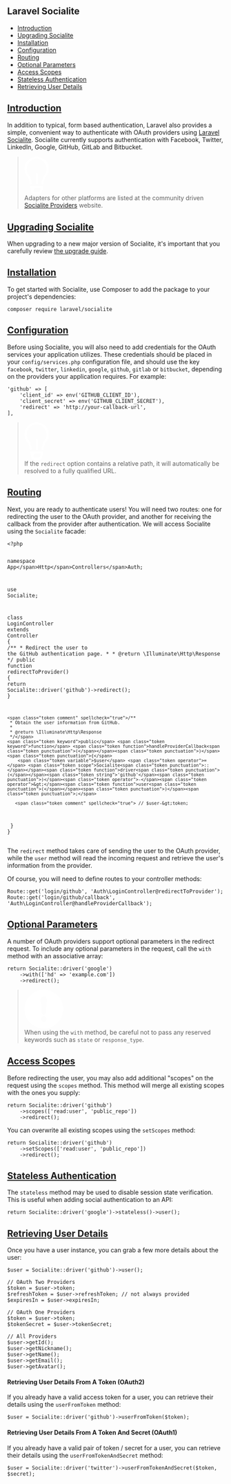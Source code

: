 <article>
		<h1>Laravel Socialite</h1>
<ul>
<li><a href="#introduction">Introduction</a></li>
<li><a href="#upgrading-socialite">Upgrading Socialite</a></li>
<li><a href="#installation">Installation</a></li>
<li><a href="#configuration">Configuration</a></li>
<li><a href="#routing">Routing</a></li>
<li><a href="#optional-parameters">Optional Parameters</a></li>
<li><a href="#access-scopes">Access Scopes</a></li>
<li><a href="#stateless-authentication">Stateless Authentication</a></li>
<li><a href="#retrieving-user-details">Retrieving User Details</a></li>
</ul>
<p><a name="introduction"></a></p>
<h2><a href="#introduction">Introduction</a></h2>
<p>In addition to typical, form based authentication, Laravel also provides a simple, convenient way to authenticate with OAuth providers using <a href="https://github.com/laravel/socialite">Laravel Socialite</a>. Socialite currently supports authentication with Facebook, Twitter, LinkedIn, Google, GitHub, GitLab and Bitbucket.</p>
<blockquote class="has-icon">
<p class="tip"><div class="flag"><span class="svg"><svg xmlns="http://www.w3.org/2000/svg" xmlns:xlink="http://www.w3.org/1999/xlink" xmlns:a="http://ns.adobe.com/AdobeSVGViewerExtensions/3.0/" version="1.1" x="0px" y="0px" width="56.6px" height="87.5px" viewBox="0 0 56.6 87.5" enable-background="new 0 0 56.6 87.5" xml:space="preserve"><path fill="#FFFFFF" d="M28.7 64.5c-1.4 0-2.5-1.1-2.5-2.5v-5.7 -5V41c0-1.4 1.1-2.5 2.5-2.5s2.5 1.1 2.5 2.5v10.1 5 5.8C31.2 63.4 30.1 64.5 28.7 64.5zM26.4 0.1C11.9 1 0.3 13.1 0 27.7c-0.1 7.9 3 15.2 8.2 20.4 0.5 0.5 0.8 1 1 1.7l3.1 13.1c0.3 1.1 1.3 1.9 2.4 1.9 0.3 0 0.7-0.1 1.1-0.2 1.1-0.5 1.6-1.8 1.4-3l-2-8.4 -0.4-1.8c-0.7-2.9-2-5.7-4-8 -1-1.2-2-2.5-2.7-3.9C5.8 35.3 4.7 30.3 5.4 25 6.7 14.5 15.2 6.3 25.6 5.1c13.9-1.5 25.8 9.4 25.8 23 0 4.1-1.1 7.9-2.9 11.2 -0.8 1.4-1.7 2.7-2.7 3.9 -2 2.3-3.3 5-4 8L41.4 53l-2 8.4c-0.3 1.2 0.3 2.5 1.4 3 0.3 0.2 0.7 0.2 1.1 0.2 1.1 0 2.2-0.8 2.4-1.9l3.1-13.1c0.2-0.6 0.5-1.2 1-1.7 5-5.1 8.2-12.1 8.2-19.8C56.4 12 42.8-1 26.4 0.1zM43.7 69.6c0 0.5-0.1 0.9-0.3 1.3 -0.4 0.8-0.7 1.6-0.9 2.5 -0.7 3-2 8.6-2 8.6 -1.3 3.2-4.4 5.5-7.9 5.5h-4.1H28h-0.5 -3.6c-3.5 0-6.7-2.4-7.9-5.7l-0.1-0.4 -1.8-7.8c-0.4-1.1-0.8-2.1-1.2-3.1 -0.1-0.3-0.2-0.5-0.2-0.9 0.1-1.3 1.3-2.1 2.6-2.1H41C42.4 67.5 43.6 68.2 43.7 69.6zM37.7 72.5H26.9c-4.2 0-7.2 3.9-6.3 7.9 0.6 1.3 1.8 2.1 3.2 2.1h4.1 0.5 0.5 3.6c1.4 0 2.7-0.8 3.2-2.1L37.7 72.5z"></path></svg></span></div> Adapters for other platforms are listed at the community driven <a href="https://socialiteproviders.github.io/">Socialite Providers</a> website.</p>
</blockquote>
<p><a name="upgrading-socialite"></a></p>
<h2><a href="#upgrading-socialite">Upgrading Socialite</a></h2>
<p>When upgrading to a new major version of Socialite, it's important that you carefully review <a href="https://github.com/laravel/socialite/blob/master/UPGRADE.md">the upgrade guide</a>.</p>
<p><a name="installation"></a></p>
<h2><a href="#installation">Installation</a></h2>
<p>To get started with Socialite, use Composer to add the package to your project's dependencies:</p>
<pre class=" language-php"><code class=" language-php">composer <span class="token keyword">require</span> laravel<span class="token operator">/</span>socialite</code></pre>
<p><a name="configuration"></a></p>
<h2><a href="#configuration">Configuration</a></h2>
<p>Before using Socialite, you will also need to add credentials for the OAuth services your application utilizes. These credentials should be placed in your <code class=" language-php">config<span class="token operator">/</span>services<span class="token punctuation">.</span>php</code> configuration file, and should use the key <code class=" language-php">facebook</code>, <code class=" language-php">twitter</code>, <code class=" language-php">linkedin</code>, <code class=" language-php">google</code>, <code class=" language-php">github</code>, <code class=" language-php">gitlab</code> or <code class=" language-php">bitbucket</code>, depending on the providers your application requires. For example:</p>
<pre class=" language-php"><code class=" language-php"><span class="token string">'github'</span> <span class="token operator">=</span><span class="token operator">&gt;</span> <span class="token punctuation">[</span>
    <span class="token string">'client_id'</span> <span class="token operator">=</span><span class="token operator">&gt;</span> <span class="token function">env<span class="token punctuation">(</span></span><span class="token string">'GITHUB_CLIENT_ID'</span><span class="token punctuation">)</span><span class="token punctuation">,</span>
    <span class="token string">'client_secret'</span> <span class="token operator">=</span><span class="token operator">&gt;</span> <span class="token function">env<span class="token punctuation">(</span></span><span class="token string">'GITHUB_CLIENT_SECRET'</span><span class="token punctuation">)</span><span class="token punctuation">,</span>
    <span class="token string">'redirect'</span> <span class="token operator">=</span><span class="token operator">&gt;</span> <span class="token string">'http://your-callback-url'</span><span class="token punctuation">,</span>
<span class="token punctuation">]</span><span class="token punctuation">,</span></code></pre>
<blockquote class="has-icon">
<p class="tip"><div class="flag"><span class="svg"><svg xmlns="http://www.w3.org/2000/svg" xmlns:xlink="http://www.w3.org/1999/xlink" xmlns:a="http://ns.adobe.com/AdobeSVGViewerExtensions/3.0/" version="1.1" x="0px" y="0px" width="56.6px" height="87.5px" viewBox="0 0 56.6 87.5" enable-background="new 0 0 56.6 87.5" xml:space="preserve"><path fill="#FFFFFF" d="M28.7 64.5c-1.4 0-2.5-1.1-2.5-2.5v-5.7 -5V41c0-1.4 1.1-2.5 2.5-2.5s2.5 1.1 2.5 2.5v10.1 5 5.8C31.2 63.4 30.1 64.5 28.7 64.5zM26.4 0.1C11.9 1 0.3 13.1 0 27.7c-0.1 7.9 3 15.2 8.2 20.4 0.5 0.5 0.8 1 1 1.7l3.1 13.1c0.3 1.1 1.3 1.9 2.4 1.9 0.3 0 0.7-0.1 1.1-0.2 1.1-0.5 1.6-1.8 1.4-3l-2-8.4 -0.4-1.8c-0.7-2.9-2-5.7-4-8 -1-1.2-2-2.5-2.7-3.9C5.8 35.3 4.7 30.3 5.4 25 6.7 14.5 15.2 6.3 25.6 5.1c13.9-1.5 25.8 9.4 25.8 23 0 4.1-1.1 7.9-2.9 11.2 -0.8 1.4-1.7 2.7-2.7 3.9 -2 2.3-3.3 5-4 8L41.4 53l-2 8.4c-0.3 1.2 0.3 2.5 1.4 3 0.3 0.2 0.7 0.2 1.1 0.2 1.1 0 2.2-0.8 2.4-1.9l3.1-13.1c0.2-0.6 0.5-1.2 1-1.7 5-5.1 8.2-12.1 8.2-19.8C56.4 12 42.8-1 26.4 0.1zM43.7 69.6c0 0.5-0.1 0.9-0.3 1.3 -0.4 0.8-0.7 1.6-0.9 2.5 -0.7 3-2 8.6-2 8.6 -1.3 3.2-4.4 5.5-7.9 5.5h-4.1H28h-0.5 -3.6c-3.5 0-6.7-2.4-7.9-5.7l-0.1-0.4 -1.8-7.8c-0.4-1.1-0.8-2.1-1.2-3.1 -0.1-0.3-0.2-0.5-0.2-0.9 0.1-1.3 1.3-2.1 2.6-2.1H41C42.4 67.5 43.6 68.2 43.7 69.6zM37.7 72.5H26.9c-4.2 0-7.2 3.9-6.3 7.9 0.6 1.3 1.8 2.1 3.2 2.1h4.1 0.5 0.5 3.6c1.4 0 2.7-0.8 3.2-2.1L37.7 72.5z"></path></svg></span></div> If the <code class=" language-php">redirect</code> option contains a relative path, it will automatically be resolved to a fully qualified URL.</p>
</blockquote>
<p><a name="routing"></a></p>
<h2><a href="#routing">Routing</a></h2>
<p>Next, you are ready to authenticate users! You will need two routes: one for redirecting the user to the OAuth provider, and another for receiving the callback from the provider after authentication. We will access Socialite using the <code class=" language-php">Socialite</code> facade:</p>
<pre class=" language-php"><code class=" language-php"><span class="token delimiter">&lt;?php</span>

<span class="token keyword">namespace</span> <span class="token package">App<span class="token punctuation">\</span>Http<span class="token punctuation">\</span>Controllers<span class="token punctuation">\</span>Auth</span><span class="token punctuation">;</span>

<span class="token keyword">use</span> <span class="token package">Socialite</span><span class="token punctuation">;</span>

<span class="token keyword">class</span> <span class="token class-name">LoginController</span> <span class="token keyword">extends</span> <span class="token class-name">Controller</span>
<span class="token punctuation">{</span>
    <span class="token comment" spellcheck="true">/**
     * Redirect the user to the GitHub authentication page.
     *
     * @return \Illuminate\Http\Response
     */</span>
    <span class="token keyword">public</span> <span class="token keyword">function</span> <span class="token function">redirectToProvider<span class="token punctuation">(</span></span><span class="token punctuation">)</span>
    <span class="token punctuation">{</span>
        <span class="token keyword">return</span> <span class="token scope">Socialite<span class="token punctuation">::</span></span><span class="token function">driver<span class="token punctuation">(</span></span><span class="token string">'github'</span><span class="token punctuation">)</span><span class="token operator">-</span><span class="token operator">&gt;</span><span class="token function">redirect<span class="token punctuation">(</span></span><span class="token punctuation">)</span><span class="token punctuation">;</span>
    <span class="token punctuation">}</span>

    <span class="token comment" spellcheck="true">/**
     * Obtain the user information from GitHub.
     *
     * @return \Illuminate\Http\Response
     */</span>
    <span class="token keyword">public</span> <span class="token keyword">function</span> <span class="token function">handleProviderCallback<span class="token punctuation">(</span></span><span class="token punctuation">)</span>
    <span class="token punctuation">{</span>
        <span class="token variable">$user</span> <span class="token operator">=</span> <span class="token scope">Socialite<span class="token punctuation">::</span></span><span class="token function">driver<span class="token punctuation">(</span></span><span class="token string">'github'</span><span class="token punctuation">)</span><span class="token operator">-</span><span class="token operator">&gt;</span><span class="token function">user<span class="token punctuation">(</span></span><span class="token punctuation">)</span><span class="token punctuation">;</span>

       <span class="token comment" spellcheck="true"> // $user-&gt;token;
</span>    <span class="token punctuation">}</span>
<span class="token punctuation">}</span></code></pre>
<p>The <code class=" language-php">redirect</code> method takes care of sending the user to the OAuth provider, while the <code class=" language-php">user</code> method will read the incoming request and retrieve the user's information from the provider.</p>
<p>Of course, you will need to define routes to your controller methods:</p>
<pre class=" language-php"><code class=" language-php"><span class="token scope">Route<span class="token punctuation">::</span></span><span class="token function">get<span class="token punctuation">(</span></span><span class="token string">'login/github'</span><span class="token punctuation">,</span> <span class="token string">'Auth\LoginController@redirectToProvider'</span><span class="token punctuation">)</span><span class="token punctuation">;</span>
<span class="token scope">Route<span class="token punctuation">::</span></span><span class="token function">get<span class="token punctuation">(</span></span><span class="token string">'login/github/callback'</span><span class="token punctuation">,</span> <span class="token string">'Auth\LoginController@handleProviderCallback'</span><span class="token punctuation">)</span><span class="token punctuation">;</span></code></pre>
<p><a name="optional-parameters"></a></p>
<h2><a href="#optional-parameters">Optional Parameters</a></h2>
<p>A number of OAuth providers support optional parameters in the redirect request. To include any optional parameters in the request, call the <code class=" language-php">with</code> method with an associative array:</p>
<pre class=" language-php"><code class=" language-php"><span class="token keyword">return</span> <span class="token scope">Socialite<span class="token punctuation">::</span></span><span class="token function">driver<span class="token punctuation">(</span></span><span class="token string">'google'</span><span class="token punctuation">)</span>
    <span class="token operator">-</span><span class="token operator">&gt;</span><span class="token function">with<span class="token punctuation">(</span></span><span class="token punctuation">[</span><span class="token string">'hd'</span> <span class="token operator">=</span><span class="token operator">&gt;</span> <span class="token string">'example.com'</span><span class="token punctuation">]</span><span class="token punctuation">)</span>
    <span class="token operator">-</span><span class="token operator">&gt;</span><span class="token function">redirect<span class="token punctuation">(</span></span><span class="token punctuation">)</span><span class="token punctuation">;</span></code></pre>
<blockquote class="has-icon">
<p class="note"><div class="flag"><span class="svg"><svg xmlns="http://www.w3.org/2000/svg" xmlns:xlink="http://www.w3.org/1999/xlink" xmlns:a="http://ns.adobe.com/AdobeSVGViewerExtensions/3.0/" version="1.1" x="0px" y="0px" width="90px" height="90px" viewBox="0 0 90 90" enable-background="new 0 0 90 90" xml:space="preserve"><path fill="#FFFFFF" d="M45 0C20.1 0 0 20.1 0 45s20.1 45 45 45 45-20.1 45-45S69.9 0 45 0zM45 74.5c-3.6 0-6.5-2.9-6.5-6.5s2.9-6.5 6.5-6.5 6.5 2.9 6.5 6.5S48.6 74.5 45 74.5zM52.1 23.9l-2.5 29.6c0 2.5-2.1 4.6-4.6 4.6 -2.5 0-4.6-2.1-4.6-4.6l-2.5-29.6c-0.1-0.4-0.1-0.7-0.1-1.1 0-4 3.2-7.2 7.2-7.2 4 0 7.2 3.2 7.2 7.2C52.2 23.1 52.2 23.5 52.1 23.9z"></path></svg></span></div> When using the <code class=" language-php">with</code> method, be careful not to pass any reserved keywords such as <code class=" language-php">state</code> or <code class=" language-php">response_type</code>.</p>
</blockquote>
<p><a name="access-scopes"></a></p>
<h2><a href="#access-scopes">Access Scopes</a></h2>
<p>Before redirecting the user, you may also add additional "scopes" on the request using the <code class=" language-php">scopes</code> method. This method will merge all existing scopes with the ones you supply:</p>
<pre class=" language-php"><code class=" language-php"><span class="token keyword">return</span> <span class="token scope">Socialite<span class="token punctuation">::</span></span><span class="token function">driver<span class="token punctuation">(</span></span><span class="token string">'github'</span><span class="token punctuation">)</span>
    <span class="token operator">-</span><span class="token operator">&gt;</span><span class="token function">scopes<span class="token punctuation">(</span></span><span class="token punctuation">[</span><span class="token string">'read:user'</span><span class="token punctuation">,</span> <span class="token string">'public_repo'</span><span class="token punctuation">]</span><span class="token punctuation">)</span>
    <span class="token operator">-</span><span class="token operator">&gt;</span><span class="token function">redirect<span class="token punctuation">(</span></span><span class="token punctuation">)</span><span class="token punctuation">;</span></code></pre>
<p>You can overwrite all existing scopes using the <code class=" language-php">setScopes</code> method:</p>
<pre class=" language-php"><code class=" language-php"><span class="token keyword">return</span> <span class="token scope">Socialite<span class="token punctuation">::</span></span><span class="token function">driver<span class="token punctuation">(</span></span><span class="token string">'github'</span><span class="token punctuation">)</span>
    <span class="token operator">-</span><span class="token operator">&gt;</span><span class="token function">setScopes<span class="token punctuation">(</span></span><span class="token punctuation">[</span><span class="token string">'read:user'</span><span class="token punctuation">,</span> <span class="token string">'public_repo'</span><span class="token punctuation">]</span><span class="token punctuation">)</span>
    <span class="token operator">-</span><span class="token operator">&gt;</span><span class="token function">redirect<span class="token punctuation">(</span></span><span class="token punctuation">)</span><span class="token punctuation">;</span></code></pre>
<p><a name="stateless-authentication"></a></p>
<h2><a href="#stateless-authentication">Stateless Authentication</a></h2>
<p>The <code class=" language-php">stateless</code> method may be used to disable session state verification. This is useful when adding social authentication to an API:</p>
<pre class=" language-php"><code class=" language-php"><span class="token keyword">return</span> <span class="token scope">Socialite<span class="token punctuation">::</span></span><span class="token function">driver<span class="token punctuation">(</span></span><span class="token string">'google'</span><span class="token punctuation">)</span><span class="token operator">-</span><span class="token operator">&gt;</span><span class="token function">stateless<span class="token punctuation">(</span></span><span class="token punctuation">)</span><span class="token operator">-</span><span class="token operator">&gt;</span><span class="token function">user<span class="token punctuation">(</span></span><span class="token punctuation">)</span><span class="token punctuation">;</span></code></pre>
<p><a name="retrieving-user-details"></a></p>
<h2><a href="#retrieving-user-details">Retrieving User Details</a></h2>
<p>Once you have a user instance, you can grab a few more details about the user:</p>
<pre class=" language-php"><code class=" language-php"><span class="token variable">$user</span> <span class="token operator">=</span> <span class="token scope">Socialite<span class="token punctuation">::</span></span><span class="token function">driver<span class="token punctuation">(</span></span><span class="token string">'github'</span><span class="token punctuation">)</span><span class="token operator">-</span><span class="token operator">&gt;</span><span class="token function">user<span class="token punctuation">(</span></span><span class="token punctuation">)</span><span class="token punctuation">;</span>
<span class="token comment" spellcheck="true">
// OAuth Two Providers
</span><span class="token variable">$token</span> <span class="token operator">=</span> <span class="token variable">$user</span><span class="token operator">-</span><span class="token operator">&gt;</span><span class="token property">token</span><span class="token punctuation">;</span>
<span class="token variable">$refreshToken</span> <span class="token operator">=</span> <span class="token variable">$user</span><span class="token operator">-</span><span class="token operator">&gt;</span><span class="token property">refreshToken</span><span class="token punctuation">;</span><span class="token comment" spellcheck="true"> // not always provided
</span><span class="token variable">$expiresIn</span> <span class="token operator">=</span> <span class="token variable">$user</span><span class="token operator">-</span><span class="token operator">&gt;</span><span class="token property">expiresIn</span><span class="token punctuation">;</span>
<span class="token comment" spellcheck="true">
// OAuth One Providers
</span><span class="token variable">$token</span> <span class="token operator">=</span> <span class="token variable">$user</span><span class="token operator">-</span><span class="token operator">&gt;</span><span class="token property">token</span><span class="token punctuation">;</span>
<span class="token variable">$tokenSecret</span> <span class="token operator">=</span> <span class="token variable">$user</span><span class="token operator">-</span><span class="token operator">&gt;</span><span class="token property">tokenSecret</span><span class="token punctuation">;</span>
<span class="token comment" spellcheck="true">
// All Providers
</span><span class="token variable">$user</span><span class="token operator">-</span><span class="token operator">&gt;</span><span class="token function">getId<span class="token punctuation">(</span></span><span class="token punctuation">)</span><span class="token punctuation">;</span>
<span class="token variable">$user</span><span class="token operator">-</span><span class="token operator">&gt;</span><span class="token function">getNickname<span class="token punctuation">(</span></span><span class="token punctuation">)</span><span class="token punctuation">;</span>
<span class="token variable">$user</span><span class="token operator">-</span><span class="token operator">&gt;</span><span class="token function">getName<span class="token punctuation">(</span></span><span class="token punctuation">)</span><span class="token punctuation">;</span>
<span class="token variable">$user</span><span class="token operator">-</span><span class="token operator">&gt;</span><span class="token function">getEmail<span class="token punctuation">(</span></span><span class="token punctuation">)</span><span class="token punctuation">;</span>
<span class="token variable">$user</span><span class="token operator">-</span><span class="token operator">&gt;</span><span class="token function">getAvatar<span class="token punctuation">(</span></span><span class="token punctuation">)</span><span class="token punctuation">;</span></code></pre>
<h4>Retrieving User Details From A Token (OAuth2)</h4>
<p>If you already have a valid access token for a user, you can retrieve their details using the <code class=" language-php">userFromToken</code> method:</p>
<pre class=" language-php"><code class=" language-php"><span class="token variable">$user</span> <span class="token operator">=</span> <span class="token scope">Socialite<span class="token punctuation">::</span></span><span class="token function">driver<span class="token punctuation">(</span></span><span class="token string">'github'</span><span class="token punctuation">)</span><span class="token operator">-</span><span class="token operator">&gt;</span><span class="token function">userFromToken<span class="token punctuation">(</span></span><span class="token variable">$token</span><span class="token punctuation">)</span><span class="token punctuation">;</span></code></pre>
<h4>Retrieving User Details From A Token And Secret (OAuth1)</h4>
<p>If you already have a valid pair of token / secret for a user, you can retrieve their details using the <code class=" language-php">userFromTokenAndSecret</code> method:</p>
<pre class=" language-php"><code class=" language-php"><span class="token variable">$user</span> <span class="token operator">=</span> <span class="token scope">Socialite<span class="token punctuation">::</span></span><span class="token function">driver<span class="token punctuation">(</span></span><span class="token string">'twitter'</span><span class="token punctuation">)</span><span class="token operator">-</span><span class="token operator">&gt;</span><span class="token function">userFromTokenAndSecret<span class="token punctuation">(</span></span><span class="token variable">$token</span><span class="token punctuation">,</span> <span class="token variable">$secret</span><span class="token punctuation">)</span><span class="token punctuation">;</span></code></pre>
	</article>

